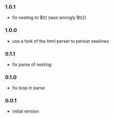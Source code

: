 ### 1.0.1
- fix nesting to $t() (was wrongly $t{})

### 1.0.0
- use a fork of the html parser to persist newlines

### 0.1.1
- fix parse of nesting

### 0.1.0
- fix loop in parse

### 0.0.1
- initial version
